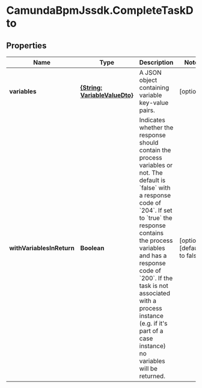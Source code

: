 # CamundaBpmJssdk.CompleteTaskDto

## Properties

Name | Type | Description | Notes
------------ | ------------- | ------------- | -------------
**variables** | [**{String: VariableValueDto}**](VariableValueDto.md) | A JSON object containing variable key-value pairs. | [optional] 
**withVariablesInReturn** | **Boolean** | Indicates whether the response should contain the process variables or not. The default is &#x60;false&#x60; with a response code of &#x60;204&#x60;. If set to &#x60;true&#x60; the response contains the process variables and has a response code of &#x60;200&#x60;. If the task is not associated with a process instance (e.g. if it&#39;s part of a case instance) no variables will be returned. | [optional] [default to false]


